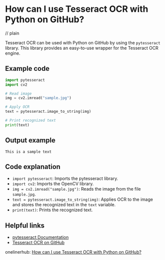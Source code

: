 # How can I use Tesseract OCR with Python on GitHub?
// plain

Tesseract OCR can be used with Python on GitHub by using the `pytesseract` library. This library provides an easy-to-use wrapper for the Tesseract OCR engine.

## Example code

```python
import pytesseract
import cv2

# Read image
img = cv2.imread("sample.jpg")

# Apply OCR
text = pytesseract.image_to_string(img)

# Print recognized text
print(text)
```

## Output example

```
This is a sample text
```

## Code explanation

- `import pytesseract`: Imports the pytesseract library.
- `import cv2`: Imports the OpenCV library.
- `img = cv2.imread("sample.jpg")`: Reads the image from the file `sample.jpg`.
- `text = pytesseract.image_to_string(img)`: Applies OCR to the image and stores the recognized text in the `text` variable.
- `print(text)`: Prints the recognized text.

## Helpful links
- [pytesseract Documentation](https://pypi.org/project/pytesseract/)
- [Tesseract OCR on GitHub](https://github.com/tesseract-ocr/tesseract)

onelinerhub: [How can I use Tesseract OCR with Python on GitHub?](https://onelinerhub.com/tesseract-ocr/how-can-i-use-tesseract-ocr-with-python-on-github)